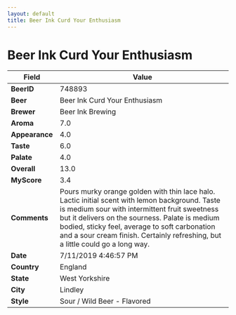 ```yaml
---
layout: default
title: Beer Ink Curd Your Enthusiasm
---
```


# Beer Ink Curd Your Enthusiasm

| Field         | Value     |
|---------------|-----------|
| **BeerID** | 748893 |
| **Beer** | Beer Ink Curd Your Enthusiasm |
| **Brewer** | Beer Ink Brewing |
| **Aroma** | 7.0 |
| **Appearance** | 4.0 |
| **Taste** | 6.0 |
| **Palate** | 4.0 |
| **Overall** | 13.0 |
| **MyScore** | 3.4 |
| **Comments** | Pours murky orange golden with thin lace halo. Lactic initial scent with lemon background. Taste is medium sour with intermittent fruit sweetness but it delivers on the sourness. Palate is medium bodied, sticky feel, average to soft carbonation and a sour cream finish. Certainly refreshing, but a little could go a long way. |
| **Date** | 7/11/2019 4:46:57 PM |
| **Country** | England |
| **State** | West Yorkshire |
| **City** | Lindley |
| **Style** | Sour / Wild Beer - Flavored |
